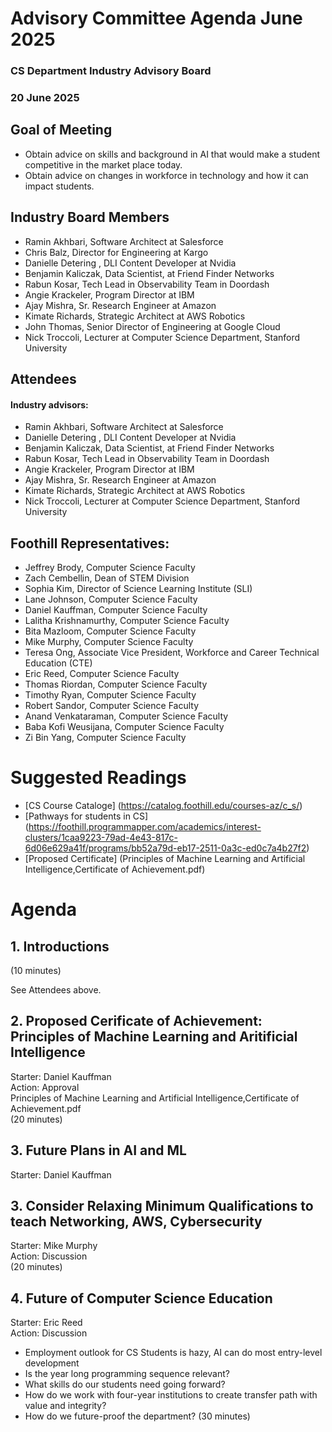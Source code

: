 # Advisory Committee Agenda June 2025
### CS Department Industry Advisory Board
### 20 June 2025

## Goal of Meeting
* Obtain advice on skills and background in AI that would make a student competitive in the market place today.
* Obtain advice on changes in workforce in technology and how it can impact students.

## Industry Board Members
* Ramin Akhbari, Software Architect at Salesforce
* Chris Balz, Director for Engineering at Kargo
* Danielle Detering , DLI Content Developer at Nvidia
* Benjamin Kaliczak, Data Scientist, at Friend Finder Networks
* Rabun Kosar, Tech Lead in Observability Team in Doordash
* Angie Krackeler, Program Director at IBM
* Ajay Mishra, Sr. Research Engineer at Amazon
* Kimate Richards, Strategic Architect at AWS Robotics
* John Thomas, Senior Director of Engineering at Google Cloud
* Nick Troccoli, Lecturer at Computer Science Department, Stanford University

## Attendees
#### Industry advisors:
* Ramin Akhbari, Software Architect at Salesforce
* Danielle Detering , DLI Content Developer at Nvidia
* Benjamin Kaliczak, Data Scientist, at Friend Finder Networks
* Rabun Kosar, Tech Lead in Observability Team in Doordash
* Angie Krackeler, Program Director at IBM
* Ajay Mishra, Sr. Research Engineer at Amazon
* Kimate Richards, Strategic Architect at AWS Robotics
* Nick Troccoli, Lecturer at Computer Science Department, Stanford University

## Foothill Representatives:
* Jeffrey Brody, Computer Science Faculty
* Zach Cembellin, Dean of STEM Division
* Sophia Kim, Director of Science Learning Institute (SLI)
* Lane Johnson, Computer Science Faculty
* Daniel Kauffman, Computer Science Faculty
* Lalitha Krishnamurthy, Computer Science Faculty
* Bita Mazloom, Computer Science Faculty
* Mike Murphy, Computer Science Faculty
* Teresa Ong, Associate Vice President, Workforce and Career Technical Education (CTE)
* Eric Reed, Computer Science Faculty
* Thomas Riordan, Computer Science Faculty
* Timothy Ryan, Computer Science Faculty
* Robert Sandor, Computer Science Faculty
* Anand Venkataraman, Computer Science Faculty
* Baba Kofi Weusijana, Computer Science Faculty
* Zi Bin Yang, Computer Science Faculty

# Suggested Readings
* [CS Course Cataloge] (https://catalog.foothill.edu/courses-az/c_s/)
* [Pathways for students in CS] (https://foothill.programmapper.com/academics/interest-clusters/1caa9223-79ad-4e43-817c-6d06e629a41f/programs/bb52a79d-eb17-2511-0a3c-ed0c7a4b27f2)
* [Proposed Certificate] (Principles of Machine Learning and Artificial Intelligence,Certificate of Achievement.pdf)

# Agenda
## 1. Introductions
(10 minutes)

See Attendees above.

## 2. Proposed Cerificate of Achievement: Principles of Machine Learning and Aritificial Intelligence
Starter: Daniel Kauffman  
Action: Approval  
Principles of Machine Learning and Artificial Intelligence,Certificate of Achievement.pdf  
(20 minutes)

## 3. Future Plans in AI and ML
Starter: Daniel Kauffman  

## 3. Consider Relaxing Minimum Qualifications to teach Networking, AWS, Cybersecurity
Starter: Mike Murphy  
Action: Discussion  
(20 minutes)  

## 4. Future of Computer Science Education
Starter: Eric Reed  
Action: Discussion  

* Employment outlook for CS Students is hazy, AI can do most entry-level development
* Is the year long programming sequence relevant?
* What skills do our students need going forward?
* How do we work with four-year institutions to create transfer path with value and integrity?
* How do we future-proof the department?
(30 minutes)







